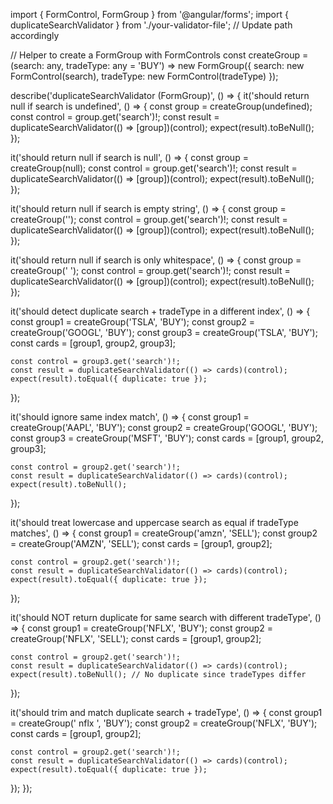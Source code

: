 import { FormControl, FormGroup } from '@angular/forms';
import { duplicateSearchValidator } from './your-validator-file'; // Update path accordingly

// Helper to create a FormGroup with FormControls
const createGroup = (search: any, tradeType: any = 'BUY') =>
  new FormGroup({
    search: new FormControl(search),
    tradeType: new FormControl(tradeType)
  });

describe('duplicateSearchValidator (FormGroup)', () => {
  it('should return null if search is undefined', () => {
    const group = createGroup(undefined);
    const control = group.get('search')!;
    const result = duplicateSearchValidator(() => [group])(control);
    expect(result).toBeNull();
  });

  it('should return null if search is null', () => {
    const group = createGroup(null);
    const control = group.get('search')!;
    const result = duplicateSearchValidator(() => [group])(control);
    expect(result).toBeNull();
  });

  it('should return null if search is empty string', () => {
    const group = createGroup('');
    const control = group.get('search')!;
    const result = duplicateSearchValidator(() => [group])(control);
    expect(result).toBeNull();
  });

  it('should return null if search is only whitespace', () => {
    const group = createGroup('   ');
    const control = group.get('search')!;
    const result = duplicateSearchValidator(() => [group])(control);
    expect(result).toBeNull();
  });

  it('should detect duplicate search + tradeType in a different index', () => {
    const group1 = createGroup('TSLA', 'BUY');
    const group2 = createGroup('GOOGL', 'BUY');
    const group3 = createGroup('TSLA', 'BUY');
    const cards = [group1, group2, group3];

    const control = group3.get('search')!;
    const result = duplicateSearchValidator(() => cards)(control);
    expect(result).toEqual({ duplicate: true });
  });

  it('should ignore same index match', () => {
    const group1 = createGroup('AAPL', 'BUY');
    const group2 = createGroup('GOOGL', 'BUY');
    const group3 = createGroup('MSFT', 'BUY');
    const cards = [group1, group2, group3];

    const control = group2.get('search')!;
    const result = duplicateSearchValidator(() => cards)(control);
    expect(result).toBeNull();
  });

  it('should treat lowercase and uppercase search as equal if tradeType matches', () => {
    const group1 = createGroup('amzn', 'SELL');
    const group2 = createGroup('AMZN', 'SELL');
    const cards = [group1, group2];

    const control = group2.get('search')!;
    const result = duplicateSearchValidator(() => cards)(control);
    expect(result).toEqual({ duplicate: true });
  });

  it('should NOT return duplicate for same search with different tradeType', () => {
    const group1 = createGroup('NFLX', 'BUY');
    const group2 = createGroup('NFLX', 'SELL');
    const cards = [group1, group2];

    const control = group2.get('search')!;
    const result = duplicateSearchValidator(() => cards)(control);
    expect(result).toBeNull(); // No duplicate since tradeTypes differ
  });

  it('should trim and match duplicate search + tradeType', () => {
    const group1 = createGroup(' nflx ', 'BUY');
    const group2 = createGroup('NFLX', 'BUY');
    const cards = [group1, group2];

    const control = group2.get('search')!;
    const result = duplicateSearchValidator(() => cards)(control);
    expect(result).toEqual({ duplicate: true });
  });
});